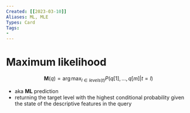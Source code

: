 ```yaml
---
Created: [[2023-03-10]]
Aliases: ML, MLE
Types: Card
Tags: 
- 
---
```

# Maximum likelihood
$$\mathbf{M}(q)=\arg\max_{l\in levels(t)}P(q[1],\dots,q[m]|t=l)$$
- aka **ML** prediction
- returning the target level with the highest conditional probability given the state of the descriptive features in the query
